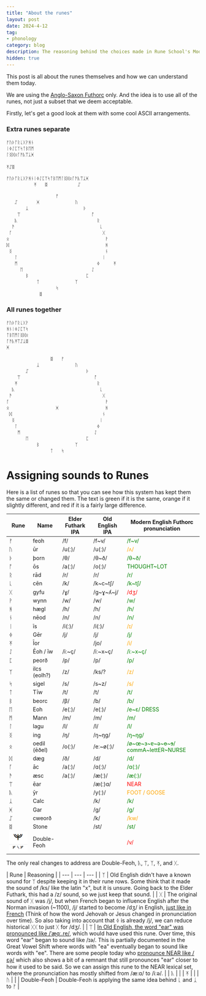 ```yaml
---
title: "About the runes"
layout: post
date: 2024-4-12
tag:
- phonology
category: blog
description: The reasoning behind the choices made in Rune School's Modern English Futhorc system
hidden: true
---
```


This post is all about the runes themselves and how we can understand them today.

We are using the [Anglo-Saxon Futhorc](https://en.wikipedia.org/wiki/Anglo-Saxon_runes) only. And the idea is to use all of the runes, not just a subset that we deem acceptable.

Firstly, let's get a good look at them with some cool ASCII arrangements.

### Extra runes separate

```
ᚠᚢᚦᚩᚱᚳᚷᚹᚻᚾ
ᛁᛄᛇᛈᛉᛋᛏᛒᛖᛗ
ᛚᛝᛞᛟᚪᚫᚣᛠᛣᚸ

ᛡᛢᛥ
```

```
ᚠᚢᚦᚩᚱᚳᚷᚹᚻᚾᛁᛄᛇᛈᛉᛋᛏᛒᛖᛗᛚᛝᛞᛟᚪᚫᚣᛠᛣᚸ
          ᛡ   ᛥ           ᛢ 
```

```
                  ᚠ                      
   ᛢ       ᚸ             ᚢ               
       ᛣ                    ᚦ            
    ᛠ                          ᚩ         
   ᚣ                             ᚱ       
  ᚫ                               ᚳ      
 ᚪ                                 ᚷ     
ᛟ                                   ᚹ    
ᛞ                                   ᚻ    
 ᛝ                                  ᚾ     
   ᛚ                               ᛁ       
   ᛗ                             ᛄ     ᛡ  
     ᛖ                         ᛇ         
       ᛒ                     ᛈ           
           ᛏ             ᛉ               
                  ᛋ                      
            ᛥ                            
```

### All runes together

```
ᚠᚢᚦᚩᚱᚳᚷᚹ
ᚻᚾᛁᛄᛇᛈᛉᛋ
ᛏᛒᛖᛗᛚᛝᛞᛟ
ᚪᚫᚣᛡᛠᛢᛣᛥ
ᚸ
```

```
                ᛥ   ᚠ                  
           ᛣ             ᚢ             
       ᛢ                     ᚦ         
    ᛠ                           ᚩ      
   ᛡ                             ᚱ     
  ᚣ                               ᚳ    
 ᚫ                                 ᚷ   
ᚪ                                   ᚹ  
ᛟ                 ᚸ                 ᚻ  
 ᛞ                                 ᚾ   
  ᛝ                               ᛁ    
   ᛚ                             ᛄ     
    ᛗ                           ᛇ      
       ᛖ                     ᛈ         
           ᛒ             ᛉ             
                ᛏ   ᛋ                  
```

<!--The [newly revamped](/version-2/) Rune School offers both a [spelling standard](#spelling-standard) and a [toolkit](#toolkit) for *making* spelling standards.

# Toolkit

The toolkit exists to provide a common set of patterns that any user will find intuitive no matter what spelling system someone is using.

First, we map runes to ranges of pronunciations.

![IPA vowels map](/assets/images/runeSchool2IPAmap.png)

Since the whole chart is covered, this gives us our base vowels. Next we apply consistent patterns onto them to create our lexical sets.

![Lexical Sets chart](/assets/images/RuneSchoolLexicalSets.png)

Notice all of the empty spots on the chart. Some of the empty spots don't have a current, existing English phoneme, but they may in the future. Some of the empty spots are possible alternative spellings for slightly different phoneme variations. Think of the toolkit as a playground. Within the confines of these patterns, you can have fun.

For example, you may wish to use ᛟᚹ for your GOAT set, use ᛖᛄᚱ (FACE+R) for your SQUARE set, or even move your NURSE set down to ᚢᚢᚱ. Go ahead and fill in the blanks.

The [spelling standard](#spelling-standard) that we use at Rune School is designed to be as globally neutral as possible. Think of it as the way you may want to spell if you had a newspaper that reached the whole world.-->

# Assigning sounds to Runes

Here is a list of runes so that you can see how this system has kept them the same or changed them. The text is green if it is the same, orange if it slightly different, and red if it is a fairly large difference.

| Rune | Name | Elder Futhark IPA | Old English IPA | Modern English Futhorc pronunciation |
|------|------|-------------------|-----------------------|-------------------------------------|
| ᚠ    | feoh | /f/               | /f~v/                   | <span style="color:green"> /f~v/ </span> |
| ᚢ    | ūr  | /u(ː)/           | /u(ː)/                   | <span style="color:orange"> /ʌ/ </span> |
| ᚦ    | þorn | /θ/               | /θ~ð/                   | <span style="color:green"> /θ~ð/ </span> |
| ᚩ    | ōs  | /a(ː)/           | /o(ː)/                   | <span style="color:green"> THOUGHT~LOT </span> |
| ᚱ    | rād | /r/               | /r/                   | <span style="color:green"> /r/ </span> |
| ᚳ    | cēn | /k/               | /k~c~tʃ/               | <span style="color:green"> /k~tʃ/ </span> |
| ᚷ    | gyfu | /ɣ/               | /g~ɣ~ʎ~j/               | <span style="color:red"> /dʒ/ </span> |
| ᚹ    | wynn | /w/               | /w/                   | <span style="color:green"> /w/ </span> |
| ᚻ    | hægl | /h/               | /h/                   | <span style="color:green"> /h/ </span> |
| ᚾ    | nēod | /n/               | /n/                   | <span style="color:green"> /n/ </span> |
| ᛁ    | īs  | /i(ː)/           | /i(ː)/                   | <span style="color:orange"> /ɪ/ </span> |
| ᛄ    | Gēr | /j/               | /j/                   | <span style="color:green"> /j/ </span> |
| ᛡ    | Īor |                   | /jo/                   | <span style="color:orange"> /i/  </span> |
| ᛇ    | Ēoh / īw | /iː~ç/            | /iː~x~ç/               | <span style="color:green"> /iː~x~ç/ </span> |
| ᛈ    | peorð | /p/               | /p/                   | <span style="color:green"> /p/ </span> |
| ᛉ    | ilcs (eolh?) | /z/               |    /ks/?                   | <span style="color:orange"> /z/ </span> |
| ᛋ    | sigel | /s/               | /s~z/                   | <span style="color:orange"> /s/  </span> |
| ᛏ    | Tīw | /t/               | /t/                   | <span style="color:green"> /t/ </span> |
| ᛒ    | beorc | /β/               | /b/                   | <span style="color:green"> /b/ </span> |
| ᛖ    | Eoh | /e(ː)/           | /e(ː)/                   | <span style="color:green"> /e~ɛ/ DRESS </span> |
| ᛗ    | Mann | /m/               | /m/                   | <span style="color:green"> /m/ |
| ᛚ    | lagu | /l/               | /l/                   | <span style="color:green"> /l/  |
| ᛝ    | ing | /ŋ/               | /ŋ~ŋg/                   | <span style="color:green"> /ŋ~ŋg/  |
| ᛟ    | oedil (ēðel) | /o(ː)/           | /eː~ø(ː)/               | <span style="color:green"> /ø~œ~ɜ~ɐ~ə~ɵ~ɘ/ commA~lettER~NURSE </span> |
| ᛞ    | dæg | /ð/               | /d/                   | <span style="color:green"> /d/ </span> |
| ᚪ    | āc | /a(ː)/           | /ɑ(ː)/                   | <span style="color:green"> /ɑ(ː)/ </span> |
| ᚫ    | æsc | /a(ː)/           | /æ(ː)/                   | <span style="color:green"> /æ(ː)/ </span> |
| ᛠ    | ēar |                   | /æ(ː)ɑ/                | <span style="color:red"> NEAR </span> |
| ᚣ    | ȳr |                   | /y(ː)/                   | <span style="color:orange"> FOOT / GOOSE </span> |
| ᛣ    | Calc |                   | /k/                     | <span style="color:green"> /k/ </span> |
| ᚸ    | Gar |                   | /g/                     | <span style="color:green"> /g/ </span> |
| ᛢ    | cweorð |           | /k/                   | <span style="color:orange"> /kw/ </span> |
| ᛥ    | Stone |            | /st/                   | <span style="color:green"> /st/ </span> |
| ![Catrinity font V](/assets/images/Catrinity-V.png) | Double-Feoh   |                   |                       | <span style="color:red"> /v/ </span> |

The only real changes to address are Double-Feoh, ᚣ, ᛠ, ᛉ, ᛡ, and ᚷ.

| Rune | Reasoning |
| --- | --- | --- |
| ᛉ | Old English didn't have a known sound for ᛉ despite keeping it in their rune rows. Some think that it made the sound of /ks/ like the latin "x", but it is unsure. Going back to the Elder Futhark, this had a /z/ sound, so we just keep that sound. |
| ᚷ | The original sound of ᚷ was /j/, but when French began to influence English after the Norman invasion (~1100), /j/ started to become /dʒ/ in English, [just like in French](https://en.wikipedia.org/wiki/Phonological_history_of_French#To_Early_Old_French[when?]) (Think of how the word Jehovah or Jesus changed in pronunciation over time). So also taking into account that ᛄ is already /j/, we can reduce historical ᚷᚷ to just ᚷ for /dʒ/. |
| ᛠ | [In Old English, the word "ear" was pronounced like /ˈæ͜ɑː.re/](https://en.wiktionary.org/wiki/eare#Old_English), which would have used this rune. Over time, this word "ear" began to sound like /ɪə/. This is partially documented in the Great Vowel Shift where words with "ea" eventually began to sound like words with "ee". There are some people today who [pronounce NEAR like /ɛə̯/](https://ecampusontario.pressbooks.pub/lexicalsets/chapter/19-near-lexical-set/#mergers) which also shows a bit of a remnant that still pronounces "ear" closer to how it used to be said. So we can assign this rune to the NEAR lexical set, where the pronunciation has mostly shifted from /æːɑ/ to /iːə/.  |
| ᚣ |   |
| ᛡ |   | 
| ᚢ |   |
| Double-Feoh | Double-Feoh is applying the same idea behind ᚳ and ᛣ to ᚠ |


<!--# Spelling Standard

Based on the [toolkit](#toolkit) above, we choose our lexical sets that we want to exist in our spelling standard. Then we simplify it all by removing the empty sets. After removing empty sets, we remove unnecessary rune doubling and add in any shortcut runes.

![Spelling Standard Lexical Sets](/assets/images/RuneSchoolLexicalSets-Simplified.png)

*Note*: You are free to not use this spelling standard or to modify it according to your needs. Please do visit the [Rune School Discord server](https://discord.gg/BThW4fxAwN) if you have questions or suggestions.

## Shavian Readlex

When in doubt, follow the [ReadLex](https://readlex.pythonanywhere.com/spellingprinciples/).

Where we divurge is in the following:

### happY vowel

We use the rune ᛡ for the happY vowel. And for the weak vowel in "roses", we allow for KIT instead of commA.

| Latin | Readlex (Shavian) | Rune School |
| --- | --- | --- | --- |
| parted | 𐑐𐑸𐑑𐑩𐑛  | ᛈᚪᚱᛏᛁᛞ or ᛈᚪᚱᛏᛟᛞ |
| partied | 𐑐𐑸𐑑𐑦𐑛 | ᛈᚪᚱᛏᛡᛞ |
| roses | 𐑮𐑴𐑟𐑩𐑟  | ᚱᚢᚹᛉᛁᛉ or ᚱᚢᚹᛉᛟᛉ |
| Rosie’s | ·𐑮𐑴𐑟𐑦𐑟 | ᚱᚢᚹᛉᛡᛉ |
| trusty | 𐑑𐑮𐑳𐑕𐑑𐑦  | ᛏᚱᚢᛋᛏᛡ |
| trustee | 𐑑𐑮𐑳𐑕𐑑𐑰 | ᛏᚱᚢᛋᛏᛇ |
| candid | 𐑑𐑮𐑳𐑕𐑑𐑰 | ᛣᚫᚾᛞᛁᛞ |
| candied | 𐑑𐑮𐑳𐑕𐑑𐑰 | ᛣᚫᚾᛞᛡᛞ |
| candide | 𐑑𐑮𐑳𐑕𐑑𐑰 | ᛣᚫᚾᛞᛇᛞ |

### Allophonic /u/

Use ᚣᚹ. Eg. "actual" is ᚫᛣᚳᚣᚹᛚ. The w+L together add an inherent schwa.

### Syllabic consonants

Write just ᚱ, ᛚ, ᛗ, or ᚾ where you see 𐑼 or 𐑩𐑤, 𐑩𐑯, or 𐑩𐑥.

In most places you see **𐑼** or **𐑩𐑤**, it is because there is a glide right before it. We write the glides, so we don't need to explicitly include the schwas. Only write ᛟᚱ if it represents the suffix -er, or similar.

In many (not all) places where you see **𐑩𐑯** or **𐑩𐑥**, you can just right the ᛗ or ᚾ directly without the schwa needed.

### Shortcut words

| Latin | Shavian | Runes | 
| --- | --- | --- |
| the | 𐑞 | ᚦ |
| to | 𐑑 | ᛏ |
| and | 𐑯 | ᚾ |
| for | 𐑓 | ᚠᚱ |
| of | 𐑝 | ᚠ |

### Vowel reduction

The range of pronunciation for all vowel runes has a bit that reaches into the center where ᛟ lives.

So in many cases when a vowel is being "reduced", it may just be sliding closer to the center part of its range of possible pronunciations because of a change in rhythm (prosody) of speech.

The ReadLex swaps a vowel to schwa very often, but we would just temper that habit a bit.

Only use ᛟ when there is no other option, because swapping a vowel rune entirely may hurt recognizablity of some words. Consider the importance of maintaining visual similarity between word derivations and shortenings.

More often than not, if a diphthong is being reduced, you can just remove the glide.

| Latin | Normal | Worse | Better |
| --- | --- | --- | --- |
| today | ᛏᚣᚹᛞᛖᛄ | ᛏᛟᛞᛖᛄ | ᛏᚣᛞᛖᛄ |
| fellow | ᚠᛖᛚᚢᚹ | ᚠᛖᛚᛟ | ᚠᛖᛚᚢ |

-->
